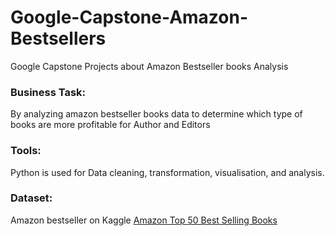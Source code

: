 # Google-Capstone-Amazon-Bestsellers
Google Capstone Projects about Amazon Bestseller books Analysis
### Business Task:
By analyzing amazon bestseller books data to determine which type of books are more profitable for Author and Editors
### Tools:
Python is used for Data cleaning, transformation, visualisation, and analysis.
### Dataset:
Amazon bestseller on Kaggle
[Amazon Top 50 Best Selling Books](https://www.kaggle.com/datasets/sootersaalu/amazon-top-50-bestselling-books-2009-2019) 
